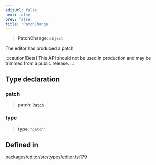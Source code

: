```yaml
---
editUrl: false
next: false
prev: false
title: 'PatchChange'
---
```


> **PatchChange**: `object`

The editor has produced a patch

:::caution[Beta]
This API should not be used in production and may be trimmed from a public release.
:::

## Type declaration

### patch

> **patch**: [`Patch`](/api/index/type-aliases/patch/)

### type

> **type**: `"patch"`

## Defined in

[packages/editor/src/types/editor.ts:179](https://github.com/portabletext/editor/blob/66b5022fc4919e0540c704fbecb8ab8f991c2439/packages/editor/src/types/editor.ts#L179)
